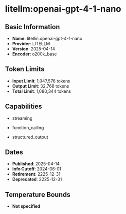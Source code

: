 # litellm:openai-gpt-4-1-nano

## Basic Information
- **Name**: litellm:openai-gpt-4-1-nano
- **Provider**: LITELLM
- **Version**: 2025-04-14
- **Encoder**: o200k_base

## Token Limits
- **Input Limit**: 1,047,576 tokens
- **Output Limit**: 32,768 tokens
- **Total Limit**: 1,080,344 tokens

## Capabilities


- streaming

- function_calling

- structured_output



## Dates
- **Published**: 2025-04-14
- **Info Cutoff**: 2024-06-01
- **Retirement**: 2225-12-31
- **Deprecated**: 2225-12-31

## Temperature Bounds

- **Not specified**





